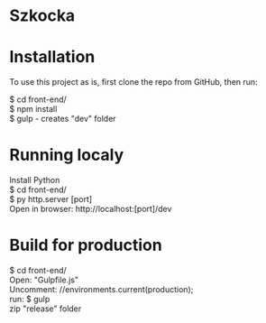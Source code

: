 # Szkocka

# Installation
To use this project as is, first clone the repo from GitHub, then run:

$ cd front-end/ <br>
$ npm install<br>
$ gulp - creates "dev" folder<br>

# Running localy

Install Python<br>
$ cd front-end/<br>
$ py http.server [port]<br>
Open in browser: http://localhost:[port]/dev<br>

# Build for production

$ cd front-end/<br>
Open: "Gulpfile.js"<br>
Uncomment: //environments.current(production); <br>
run: $ gulp <br>
zip "release" folder<br>
